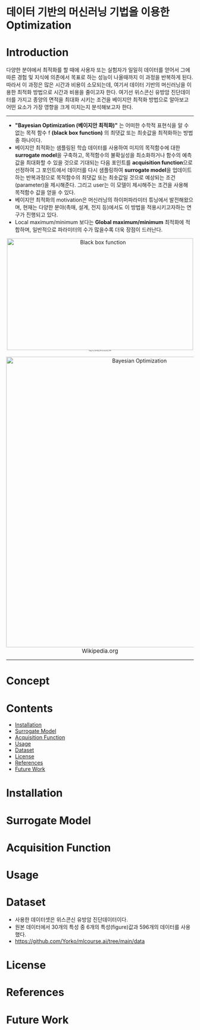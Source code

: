 # 데이터 기반의 머신러닝 기법을 이용한 Optimization

# Introduction
다양한 분야에서 최적화를 할 때에 사용자 또는 실험자가 일일히 데이터를 얻어서 그에 따른 경험 및 지식에 의존에서 목표로 하는 성능이 나올때까지 이 과정을 반복하게 된다. 
따라서 이 과정은 많은 시간과 비용이 소모되는데, 여기서 데이터 기반의 머신러닝을 이용한 최적화 방법으로 시간과 비용을 줄이고자 한다.
여기선 위스콘신 유방암 진단데이터를 가지고 종양의 면적을 최대화 시키는 조건을 베이지안 최적화 방법으로 알아보고 어떤 요소가 가장 영향을 크게 미치는지 분석해보고자 한다. 

----


* **"Bayesian Optimization (베이지안 최적화)"** 는 어떠한 수학적 표현식을 알 수 없는 목적 함수 f **(black box function)** 의 최댓값 또는 최솟값을 최적화하는 방법 중 하나이다.
* 베이지안 최적화는 샘플링된 학습 데이터를 사용하여 미지의 목적함수에 대한 **surrogate model**을 구축하고, 목적함수의 불확실성을 최소화하거나 함수의 예측값을 최대화할 수 있을 것으로 기대되는 다음 포인트를 **acquisition function**으로 선정하여 그 포인트에서 데이터를 다시 샘플링하여 **surrogate model**을 업데이트하는 반복과정으로 목적함수의 최댓값 또는 최솟값일 것으로 예상되는 조건(parameter)을 제시해준다. 그리고 user는 이 모델이 제시해주는 조건을 사용해 목적함수 값을 얻을 수 있다.
* 베이지안 최적화의 motivation은 머신러닝의 하이퍼파라미터 튜닝에서 발전해왔으며, 현재는 다양한 분야(촉매, 설계, 전지 등)에서도 이 방법을 적용시키고자하는 연구가 진행되고 있다.
* Local maximum/minimum 보다는 **Global maximum/minimum** 최적화에 적합하며, 일반적으로 파라미터의 수가 많을수록 더욱 장점이 드러난다.

 
<p align="center">
  <img src="https://github.com/Jaewan-Baek/Optimization/assets/144581812/0a859fd4-77d2-472c-bad6-7ec737f57e9e" width="500" height="300" title="Black box function">
  <br>
  <span style="font-size:3px;">Image by Julie Bang © Investopedia, 2019</span>

 <p align="center">
  <img src="https://github.com/Jaewan-Baek/Optimization/assets/144581812/2776ab59-98ff-4a57-9bed-900769784536" width="700" height="780" title="Bayesian Optimization">
  <br>
  <span style="font-size:15px;">Wikipedia.org </span>

---

# Concept



# Contents
* [Installation](#Installation)
* [Surrogate Model](#Surrogate-Model)
* [Acquisition Function](#Acquisition-Function)
* [Usage](#Usage)
* [Dataset](#Dataset)
* [License](#License)
* [References](#References)
* [Future Work](#Future-Work)


# Installation


# Surrogate Model


# Acquisition Function


# Usage


# Dataset
* 사용한 데이터셋은 위스콘신 유방암 진단데이터이다.
* 원본 데이터에서 30개의 특성 중 6개의 특성(figure)값과 596개의 데이터를 사용했다.
* https://github.com/Yorko/mlcourse.ai/tree/main/data


# License


# References


# Future Work



